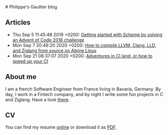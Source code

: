 <link rel="stylesheet" type="text/css" href="main.css">
# Philippe's Gaultier blog

## Articles

- Thu Sep 5 11:45:48 2019 +0200: [Getting started with Scheme by solving an Advent of Code 2018 challenge](https://gaultier.github.io/blog/advent_of_code_2018_5)
- Mon Sep 7 20:49:20 2020 +0200: [How to compile LLVM, Clang, LLD, and Ziglang from source on Alpine Linux](https://gaultier.github.io/blog/compile_ziglang_from_source_on_alpine_2020_9)
- Mon Sep 21 08:37:07 2020 +0200: [Adventures in CI land, or how to speed up your CI](https://gaultier.github.io/blog/speed_up_your_ci.html)

## About me

I am a french Software Engineer from France living in Bavaria, Germany. By day, I work in a Fintech company, and by night I write some fun projects in C and Ziglang. Have a look [there](https://github.com/gaultier).


## CV

You can find my resume [online](https://gaultier.github.io/resume/resume)
or download it as [PDF](https://github.com/gaultier/resume/raw/master/Philippe_Gaultier_resume_en.pdf).
